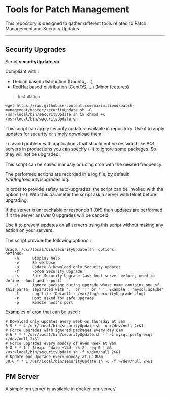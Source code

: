 Tools for Patch Management
==========================


This repository is designed to gather different tools related to Patch Management and Security Updates

----------

Security Upgrades
-------------

Script **securityUpdate.sh**

Compliant with :
- Debian based distribution (Ubuntu, ...)
- RedHat based distribution (CentOS, ...) (Minor features)

> Installation
```
wget https://raw.githubusercontent.com/maximiliend/patch-management/master/securityUpdate.sh -O /usr/local/bin/securityUpdate.sh && chmod +x /usr/local/bin/securityUpdate.sh
```

This script can apply security updates available in repository.
Use it to apply updates for security or simply download them.

To avoid problem with applications that should not be restarted like SQL servers in productions you can specify (-i) to ignore some packages. So they will not be upgraded.

This script can be called manualy or using cron with the desired frequency.

The performed actions are recorded in a log file, by default /var/log/securityUpgrades.log.

In order to provide safety auto-upgrades, the script can be invoked with the option (-s). With this parameter the script ask a server with telnet before upgrading.

If the server is unreachable or responds 1 (OK) then updates are performed. If it the server answer 0 upgrades will be canceld.

Use it to prevent updates on all servers using this script without making any action on your servers.

The script provide the following options :

```
Usage: /usr/local/bin/securityUpdate.sh [options]
OPTIONS:
    -h      Display help
    -v      Be verbose
    -u      Update & Download only Security updates
    -f      Force Security Upgrade
    -s      Safe Security Upgrade (ask host server before, need to define --host and --port)
    -i      Ignore package during upgrade whose name contains one of this param, separated with ',' or '|' or ' '. Example : "mysql,apache"
    -l      Log file (Default : /var/log/securityUpgrades.log)
    -r      Host asked for safe upgrade
    -p      Remote host's port
```

Examples of cron that can be used :

```
# Download only updates every week on thursday at 5am
0 5 * * 4 /usr/local/bin/securityUpdate.sh -u >/dev/null 2>&1
# Force upgrades with ignored packages every day 6am
0 6 * * * /usr/local/bin/securityUpdate.sh -f -i mysql,postgresql >/dev/null 2>&1
# Force upgrades every monday of even week at 8am
0 8 * * 1 [ $(expr `date +\%U` \% 2) -eq 0 ] && /usr/local/bin/securityUpdate.sh -f >/dev/null 2>&1
# Update and Upgrade every monday at 6:30am
30 6 * * 1 /usr/local/bin/securityUpdate.sh -u -f >/dev/null 2>&1
```


PM Server
-------------

A simple pm server is available in docker-pm-server/
